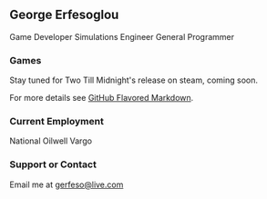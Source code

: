 ## George Erfesoglou

Game Developer
Simulations Engineer
General Programmer

### Games

Stay tuned for Two Till Midnight's release on steam, coming soon. 

For more details see [GitHub Flavored Markdown](https://guides.github.com/features/mastering-markdown/).

### Current Employment

National Oilwell Vargo

### Support or Contact

Email me at gerfeso@live.com
